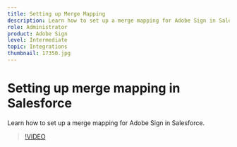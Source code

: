 ```yaml
---
title: Setting up Merge Mapping
description: Learn how to set up a merge mapping for Adobe Sign in Salesforce
role: Administrator
product: Adobe Sign
level: Intermediate
topic: Integrations
thumbnail: 17350.jpg
---
```


# Setting up merge mapping in Salesforce

Learn how to set up a merge mapping for Adobe Sign in Salesforce.

>[!VIDEO](https://video.tv.adobe.com/v/17350?hidetitle=true)
